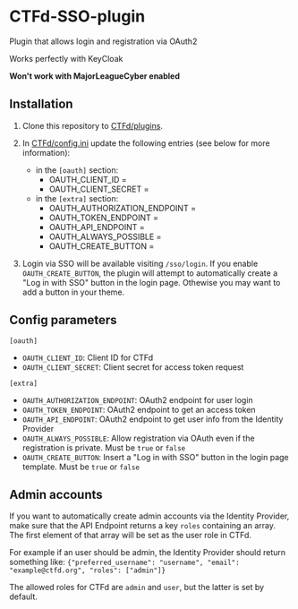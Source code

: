 # CTFd-SSO-plugin

Plugin that allows login and registration via OAuth2

Works perfectly with KeyCloak

**Won't work with MajorLeagueCyber enabled**

## Installation

1. Clone this repository to [CTFd/plugins](https://github.com/CTFd/CTFd/tree/master/CTFd/plugins).
2. In [CTFd/config.ini](https://github.com/CTFd/CTFd/blob/master/CTFd/config.ini) update the following entries (see below for more information):

   - in the `[oauth]` section:
     - OAUTH_CLIENT_ID =
     - OAUTH_CLIENT_SECRET =
   - in the `[extra]` section:
     - OAUTH_AUTHORIZATION_ENDPOINT =
     - OAUTH_TOKEN_ENDPOINT =
     - OAUTH_API_ENDPOINT =
     - OAUTH_ALWAYS_POSSIBLE =
     - OAUTH_CREATE_BUTTON =

3. Login via SSO will be available visiting `/sso/login`. If you enable `OAUTH_CREATE_BUTTON`, the plugin will attempt to automatically create a "Log in with SSO" button in the login page. Othewise you may want to add a button in your theme.

## Config parameters

`[oauth]`

- `OAUTH_CLIENT_ID`: Client ID for CTFd
- `OAUTH_CLIENT_SECRET`: Client secret for access token request

`[extra]`

- `OAUTH_AUTHORIZATION_ENDPOINT`: OAuth2 endpoint for user login
- `OAUTH_TOKEN_ENDPOINT`: OAuth2 endpoint to get an access token
- `OAUTH_API_ENDPOINT`: OAuth2 endpoint to get user info from the Identity Provider
- `OAUTH_ALWAYS_POSSIBLE`: Allow registration via OAuth even if the registration is private. Must be `true` or `false`
- `OAUTH_CREATE_BUTTON`: Insert a "Log in with SSO" button in the login page template. Must be `true` or `false`

## Admin accounts

If you want to automatically create admin accounts via the Identity Provider, make sure that the API Endpoint returns a key `roles` containing an array. The first element of that array will be set as the user role in CTFd.

For example if an user should be admin, the Identity Provider should return something like: `{"preferred_username": "username", "email": "example@ctfd.org", "roles": ["admin"]}`

The allowed roles for CTFd are `admin` and `user`, but the latter is set by default.
